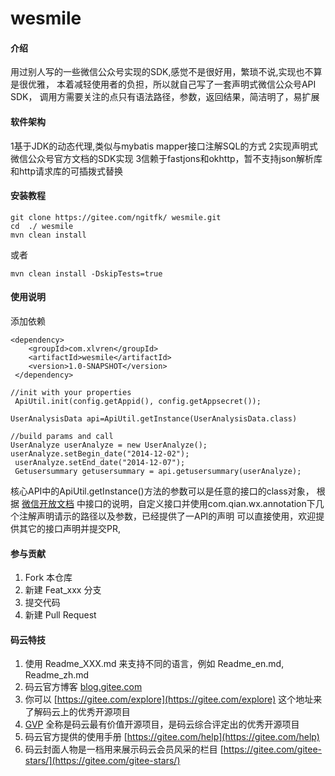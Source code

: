 #  wesmile

#### 介绍
用过别人写的一些微信公众号实现的SDK,感觉不是很好用，繁琐不说,实现也不算是很优雅，
本着减轻使用者的负担，所以就自己写了一套声明式微信公众号API SDK，
调用方需要关注的点只有语法路径，参数，返回结果，简洁明了，易扩展

#### 软件架构
1基于JDK的动态代理,类似与mybatis mapper接口注解SQL的方式
2实现声明式微信公众号官方文档的SDK实现
3信赖于fastjons和okhttp，暂不支持json解析库和http请求库的可插拨式替换

#### 安装教程
```
git clone https://gitee.com/ngitfk/ wesmile.git
cd  ./ wesmile
mvn clean install
```
或者
```
mvn clean install -DskipTests=true
```
#### 使用说明
添加依赖
```
<dependency>
    <groupId>com.xlvren</groupId>
    <artifactId>wesmile</artifactId>
    <version>1.0-SNAPSHOT</version>
 </dependency>
```
```
//init with your properties
 ApiUtil.init(config.getAppid(), config.getAppsecret());

UserAnalysisData api=ApiUtil.getInstance(UserAnalysisData.class)

//build params and call
UserAnalyze userAnalyze = new UserAnalyze();
userAnalyze.setBegin_date("2014-12-02");
 userAnalyze.setEnd_date("2014-12-07");
 Getusersummary getusersummary = api.getusersummary(userAnalyze);
```

核心API中的ApiUtil.getInstance()方法的参数可以是任意的接口的class对象，
根据 [微信开放文档](https://developers.weixin.qq.com/doc/offiaccount/Analytics/User_Analysis_Data_Interface.html)
中接口的说明，自定义接口并使用com.qian.wx.annotation下几个注解声明请示的路径以及参数，已经提供了一API的声明
可以直接使用，欢迎提供其它的接口声明并提交PR,

#### 参与贡献

1.  Fork 本仓库
2.  新建 Feat_xxx 分支
3.  提交代码
4.  新建 Pull Request


#### 码云特技

1.  使用 Readme\_XXX.md 来支持不同的语言，例如 Readme\_en.md, Readme\_zh.md
2.  码云官方博客 [blog.gitee.com](https://blog.gitee.com)
3.  你可以 [https://gitee.com/explore](https://gitee.com/explore) 这个地址来了解码云上的优秀开源项目
4.  [GVP](https://gitee.com/gvp) 全称是码云最有价值开源项目，是码云综合评定出的优秀开源项目
5.  码云官方提供的使用手册 [https://gitee.com/help](https://gitee.com/help)
6.  码云封面人物是一档用来展示码云会员风采的栏目 [https://gitee.com/gitee-stars/](https://gitee.com/gitee-stars/)
